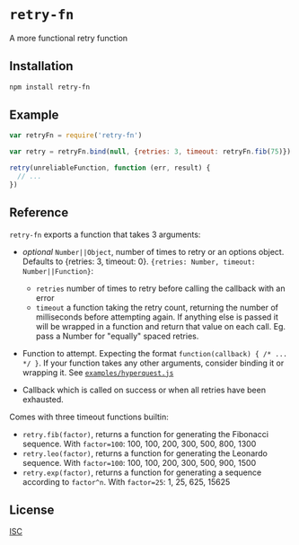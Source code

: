 `retry-fn`
==========

A more functional retry function

Installation
------------

```bash
npm install retry-fn
```

Example
-------

```js
var retryFn = require('retry-fn')

var retry = retryFn.bind(null, {retries: 3, timeout: retryFn.fib(75)})

retry(unreliableFunction, function (err, result) {
  // ...
})
```

Reference
---------

`retry-fn` exports a function that takes 3 arguments:

* *optional* `Number||Object`, number of times to retry or an options object.
  Defaults to {retries: 3, timeout: 0}.
   `{retries: Number, timeout: Number||Function}`:

  * `retries` number of times to retry before calling the callback with an error
  * `timeout` a function taking the retry count, returning the number of milliseconds
    before attempting again. If anything else is passed it will be wrapped in a
    function and return that value on each call. Eg. pass a Number for "equally"
    spaced retries.
* Function to attempt. Expecting the format `function(callback) { /* ... */ }`.
  If your function takes any other arguments, consider binding it or wrapping it.
  See [`examples/hyperquest.js`](examples/hyperquest.js)
* Callback which is called on success or when all retries have been exhausted.

Comes with three timeout functions builtin:

* `retry.fib(factor)`, returns a function for generating the Fibonacci sequence.
  With `factor=100`: 100, 100, 200, 300, 500, 800, 1300
* `retry.leo(factor)`, returns a function for generating the Leonardo sequence.
  With `factor=100`: 100, 100, 200, 300, 500, 900, 1500
* `retry.exp(factor)`, returns a function for generating a sequence according to
  `factor^n`. With `factor=25`: 1, 25, 625, 15625

License
-------

[ISC](LICENSE)
